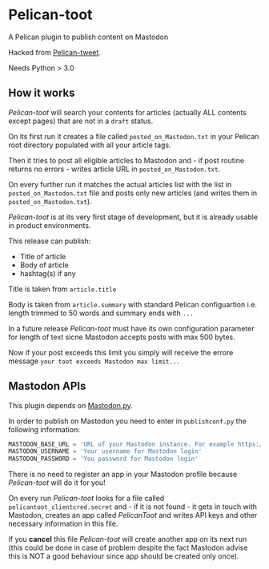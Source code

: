 # Pelican-toot

A Pelican plugin to publish content on Mastodon

Hacked from [Pelican-tweet](https://github.com/mpaglia0/Pelican-tweet).

Needs Python > 3.0

## How it works

*Pelican-toot* will search your contents for articles (actually ALL contents except pages) that are not in a `draft` status.

On its first run it creates a file called `posted_on_Mastodon.txt` in your Pelican root directory populated with all your article tags.

Then it tries to post all eligible articles to Mastodon and - if post routine returns no errors - writes article URL in `posted_on_Mastodon.txt`.

On every further run it matches the actual articles list with the list in `posted_on_Mastodon.txt` file and posts only new articles (and writes them in `posted_on_Mastodon.txt`).

*Pelican-toot* is at its very first stage of development, but it is already usable in product environments.

This release can publish:

- Title of article
- Body of article
- hashtag(s) if any

Title is taken from `article.title`

Body is taken from `article.summary` with standard Pelican configuartion i.e. length trimmed to 50 words and summary ends with `...`

In a future release *Pelican-toot* must have its own configuration parameter for length of text sicne Mastodon accepts posts with max 500 bytes.

Now if your post exceeds this limit you simply will receive the errore message `your toot exceeds Mastodon max limit...`

## Mastodon APIs

This plugin depends on [Mastodon.py](https://github.com/halcy/Mastodon.py).

In order to publish on Mastodon you need to enter in `publishconf.py` the following information:

``` python
MASTODON_BASE_URL = 'URL of your Mastodon instance. For example https://mastodon.social'
MASTODON_USERNAME = 'Your username for Mastodon login'
MASTODON_PASSWORD = 'You password for Mastodon login'
```
There is no need to register an app in your Mastodon profile because *Pelican-toot* will do it for you!

On every run *Pelican-toot* looks for a file called `pelicantoot_clientcred.secret` and - if it is not found - it gets in touch with Mastodon, creates an app called *PelicanToot* and writes API keys and other necessary information in this file.

If you **cancel** this file *Pelican-toot* will create another app on its next run (this could be done in case of problem despite the fact Mastodon advise this is NOT a good behaviour since app should be created only once).